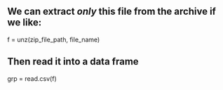 
## We can extract _only_ this file from the archive if we like:
f = unz(zip_file_path, file_name)

## Then read it into a data frame
grp = read.csv(f)


